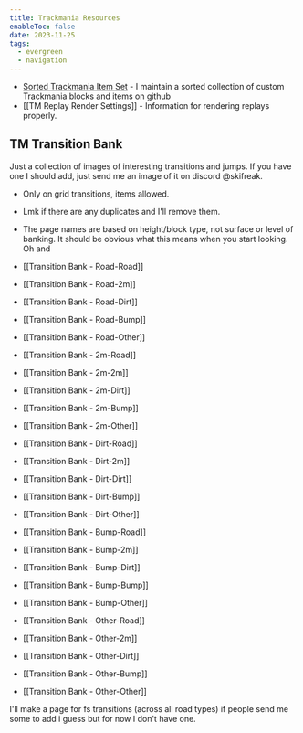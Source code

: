 ```yaml
---
title: Trackmania Resources
enableToc: false
date: 2023-11-25
tags:
  - evergreen
  - navigation
---
```


- [Sorted Trackmania Item Set](https://github.com/ski-freak/TrackmaniaItemsSorted) - I maintain a sorted collection of custom Trackmania blocks and items on github 
- [[TM Replay Render Settings]] - Information for rendering replays properly.



## TM Transition Bank
Just a collection of images of interesting transitions and jumps. If you have one I should add, just send me an image of it on discord @skifreak.

- Only on grid transitions, items allowed.
- Lmk if there are any duplicates and I'll remove them.
- The page names are based on height/block type, not surface or level of banking. It should be obvious what this means when you start looking. Oh and 

- [[Transition Bank - Road-Road]]
- [[Transition Bank - Road-2m]]
- [[Transition Bank - Road-Dirt]]
- [[Transition Bank - Road-Bump]]
- [[Transition Bank - Road-Other]]

- [[Transition Bank - 2m-Road]]
- [[Transition Bank - 2m-2m]]
- [[Transition Bank - 2m-Dirt]]
- [[Transition Bank - 2m-Bump]]
- [[Transition Bank - 2m-Other]]

- [[Transition Bank - Dirt-Road]]
- [[Transition Bank - Dirt-2m]]
- [[Transition Bank - Dirt-Dirt]]
- [[Transition Bank - Dirt-Bump]]
- [[Transition Bank - Dirt-Other]]

- [[Transition Bank - Bump-Road]]
- [[Transition Bank - Bump-2m]]
- [[Transition Bank - Bump-Dirt]]
- [[Transition Bank - Bump-Bump]]
- [[Transition Bank - Bump-Other]]

- [[Transition Bank - Other-Road]]
- [[Transition Bank - Other-2m]]
- [[Transition Bank - Other-Dirt]]
- [[Transition Bank - Other-Bump]]
- [[Transition Bank - Other-Other]]



I'll make a page for fs transitions (across all road types) if people send me some to add i guess but for now I don't have one.
